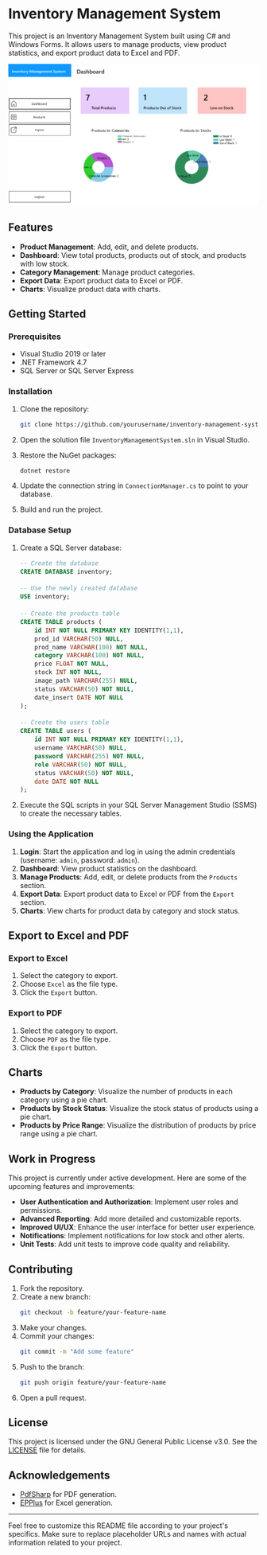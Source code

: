 # Inventory Management System

This project is an Inventory Management System built using C# and Windows Forms. It allows users to manage products, view product statistics, and export product data to Excel and PDF.

![Dashboard Screenshot](Images/Overview.png)

## Features

- **Product Management**: Add, edit, and delete products.
- **Dashboard**: View total products, products out of stock, and products with low stock.
- **Category Management**: Manage product categories.
- **Export Data**: Export product data to Excel or PDF.
- **Charts**: Visualize product data with charts.

## Getting Started

### Prerequisites

- Visual Studio 2019 or later
- .NET Framework 4.7
- SQL Server or SQL Server Express

### Installation

1. Clone the repository:
    ```sh
    git clone https://github.com/yourusername/inventory-management-system.git
    ```

2. Open the solution file `InventoryManagementSystem.sln` in Visual Studio.

3. Restore the NuGet packages:
    ```sh
    dotnet restore
    ```

4. Update the connection string in `ConnectionManager.cs` to point to your database.

5. Build and run the project.

### Database Setup

1. Create a SQL Server database:
    ```sql
    -- Create the database
    CREATE DATABASE inventory;

    -- Use the newly created database
    USE inventory;

    -- Create the products table
    CREATE TABLE products (
        id INT NOT NULL PRIMARY KEY IDENTITY(1,1),
        prod_id VARCHAR(50) NULL,
        prod_name VARCHAR(100) NOT NULL,
        category VARCHAR(100) NOT NULL,
        price FLOAT NOT NULL,
        stock INT NOT NULL,
        image_path VARCHAR(255) NULL,
        status VARCHAR(50) NOT NULL,
        date_insert DATE NOT NULL
    );

    -- Create the users table
    CREATE TABLE users (
        id INT NOT NULL PRIMARY KEY IDENTITY(1,1),
        username VARCHAR(50) NULL,
        password VARCHAR(255) NOT NULL,
        role VARCHAR(50) NOT NULL,
        status VARCHAR(50) NOT NULL,
        date DATE NOT NULL
    );
    ```

2. Execute the SQL scripts in your SQL Server Management Studio (SSMS) to create the necessary tables.

### Using the Application

1. **Login**: Start the application and log in using the admin credentials (username: `admin`, password: `admin`).
2. **Dashboard**: View product statistics on the dashboard.
3. **Manage Products**: Add, edit, or delete products from the `Products` section.
4. **Export Data**: Export product data to Excel or PDF from the `Export` section.
5. **Charts**: View charts for product data by category and stock status.

## Export to Excel and PDF

### Export to Excel

1. Select the category to export.
2. Choose `Excel` as the file type.
3. Click the `Export` button.

### Export to PDF

1. Select the category to export.
2. Choose `PDF` as the file type.
3. Click the `Export` button.

## Charts

- **Products by Category**: Visualize the number of products in each category using a pie chart.
- **Products by Stock Status**: Visualize the stock status of products using a pie chart.
- **Products by Price Range**: Visualize the distribution of products by price range using a pie chart.

## Work in Progress

This project is currently under active development. Here are some of the upcoming features and improvements:

- **User Authentication and Authorization**: Implement user roles and permissions.
- **Advanced Reporting**: Add more detailed and customizable reports.
- **Improved UI/UX**: Enhance the user interface for better user experience.
- **Notifications**: Implement notifications for low stock and other alerts.
- **Unit Tests**: Add unit tests to improve code quality and reliability.

## Contributing

1. Fork the repository.
2. Create a new branch:
    ```sh
    git checkout -b feature/your-feature-name
    ```
3. Make your changes.
4. Commit your changes:
    ```sh
    git commit -m "Add some feature"
    ```
5. Push to the branch:
    ```sh
    git push origin feature/your-feature-name
    ```
6. Open a pull request.

## License

This project is licensed under the GNU General Public License v3.0. See the [LICENSE](LICENSE) file for details.

## Acknowledgements

- [PdfSharp](https://github.com/empira/PDFsharp) for PDF generation.
- [EPPlus](https://github.com/EPPlusSoftware/EPPlus) for Excel generation.

---

Feel free to customize this README file according to your project's specifics. Make sure to replace placeholder URLs and names with actual information related to your project.
